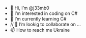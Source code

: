 - 👋 Hi, I’m @j33mb0
- 👀 I’m interested in coding on C#
- 🌱 I’m currently learning C#
- // 💞️ I’m lookig to collaborate on ...
- 📫 How to reach me Ukraine

<!---
j33mb0/j33mb0 is a ✨ special ✨ repository because its `README.md` (this file) appears on your GitHub profile.
You can click the Preview link to take a look at your changes.
--->
